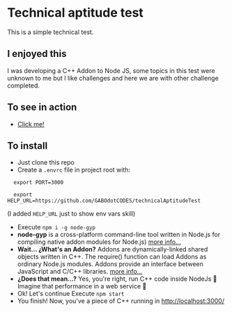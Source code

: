 # Technical aptitude test

This is a simple technical test.

## I enjoyed this

I was developing a C++ Addon to Node JS, some topics in this test were unknown to me but I like challenges and here we are with other challenge completed.

## To see in action

- [Click me!](https://technicaltestfreedomcenter.herokuapp.com/)

## To install

- Just clone this repo
- Create a `.envrc` file in project root with:

```
  export PORT=3000
```

```
  export HELP_URL=https://github.com/GABOdotCODES/technicalAptitudeTest
```

(I added `HELP_URL` just to show env vars skill)

- Execute `npm i -g node-gyp`
- **node-gyp** is a cross-platform command-line tool written in Node.js for compiling native addon modules for Node.js) [more info...](https://github.com/nodejs/node-gyp)
- **Wait... ¿What's an Addon?**
  Addons are dynamically-linked shared objects written in C++. The require() function can load Addons as ordinary Node.js modules. Addons provide an interface between JavaScript and C/C++ libraries. [more info...](https://nodejs.org/api/addons.html#addons_c_addons)
- **¿Does that mean...?** Yes, you're right, run C++ code inside NodeJs 🤯 Imagine that performance in a web service 🚀
- Ok! Let's continue
  Execute `npm start`
- You finish!
  Now, you've a piece of C++ running in <http://localhost:3000/>
